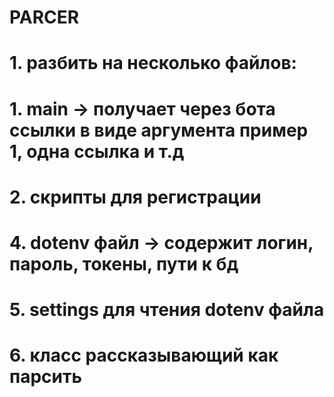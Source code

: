 
# PARCER
# 
# 1. разбить на несколько файлов:
#     1. main -> получает через бота ссылки в виде аргумента пример 1, одна ссылка и т.д
#     2. скрипты для регистрации
#     4. dotenv файл -> содержит логин, пароль, токены, пути к бд
#     5. settings для чтения dotenv файла
#     6. класс рассказывающий как парсить